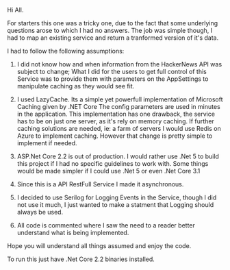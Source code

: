Hi All.

For starters this one was a tricky one, due to the fact that some underlying questions arose to which I had no answers.
The job was simple though, I had to map an existing service and return a tranformed version of it's data.

I had to follow the following assumptions:

  1.  I did not know how and when information from the HackerNews API was subject to change;
      What I did for the users to get full control of this Service was to provide them with parameters on the AppSettings to manipulate caching as they would see fit.
  
  2.  I used LazyCache. Its a simple yet powerfull implementation of Microsoft Caching given by .NET Core
      The config parameters are used in minutes in the application.
      This implementation has one drawback, the service has to be on just one server, as it's rely on memory caching.
      If further caching solutions are needed, ie: a farm of servers I would use Redis on Azure to implement caching.
      However that change is pretty simple to implement if needed.
      
  3.  ASP.Net Core 2.2 is out of production. I would rather use .Net 5 to build this project if I had no specific guidelines to work with.
      Some things would be made simpler if I could use .Net 5 or even .Net Core 3.1
      
  4. Since this is a API RestFull Service I made it asynchronous.
  
  5. I decided to use Serilog for Logging Events in the Service, though I did not use it much, I just wanted to make a statment that Logging should always be used.
  
  6. All code is commented where I saw the need to a reader better understand what is being implemented.
  
 Hope you will understand all things assumed and enjoy the code.
 
 To run this just have .Net Core 2.2 binaries installed.
